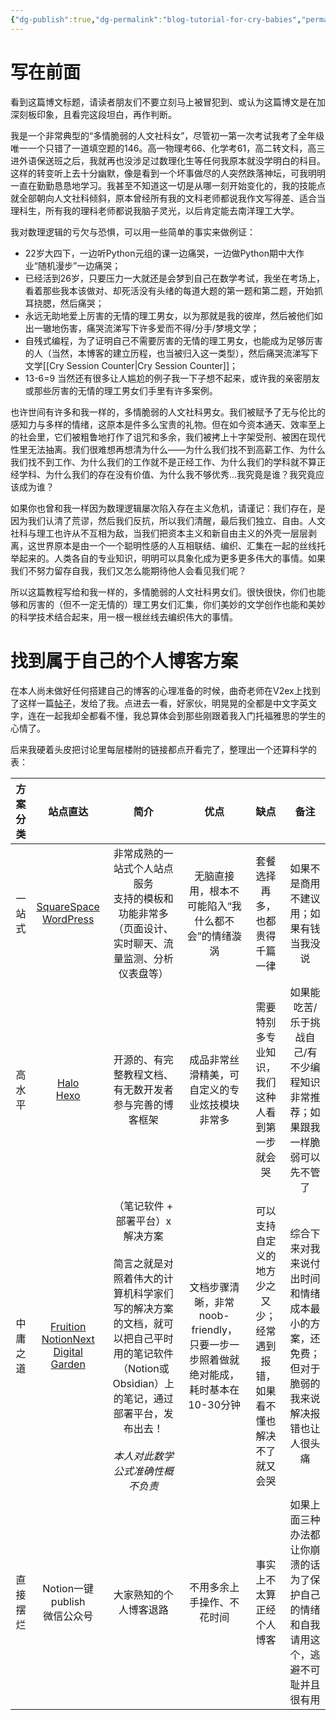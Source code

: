 ```yaml
---
{"dg-publish":true,"dg-permalink":"blog-tutorial-for-cry-babies","permalink":"/blog-tutorial-for-cry-babies/"}
---
```



# 写在前面
看到这篇博文标题，请读者朋友们不要立刻马上被冒犯到、或认为这篇博文是在加深刻板印象，且看完这段坦白，再作判断。

我是一个非常典型的“多情脆弱的人文社科女”，尽管初一第一次考试我考了全年级唯一一个只错了一道填空题的146。高一物理考66、化学考61，高二转文科，高三进外语保送班之后，我就再也没涉足过数理化生等任何我原本就没学明白的科目。这样的转变听上去十分幽默，像是看到一个坏事做尽的人突然跌落神坛，可我明明一直在勤勤恳恳地学习。我甚至不知道这一切是从哪一刻开始变化的，我的技能点就全部朝向人文社科倾斜，原本曾经所有我的文科老师都说我作文写得差、适合当理科生，所有我的理科老师都说我脑子灵光，以后肯定能去南洋理工大学。

我对数理逻辑的亏欠与恐惧，可以用一些简单的事实来做例证：
- 22岁大四下，一边听Python元组的课一边痛哭，一边做Python期中大作业“随机漫步”一边痛哭；
- 已经活到26岁，只要压力一大就还是会梦到自己在数学考试，我坐在考场上，看着那些我本该做对、却死活没有头绪的每道大题的第一题和第二题，开始抓耳挠腮，然后痛哭；
- 永远无助地爱上厉害的无情的理工男女，以为那就是我的彼岸，然后被他们如出一辙地伤害，痛哭流涕写下许多爱而不得/分手/梦境文学；
- 自残式编程，为了证明自己不需要厉害的无情的理工男女，也能成为足够厉害的人（当然，本博客的建立历程，也当被归入这一类型），然后痛哭流涕写下文学[[Cry Session Counter\|Cry Session Counter]]；
- 13-6=9
当然还有很多让人尴尬的例子我一下子想不起来，或许我的亲密朋友或那些厉害的无情的理工男女们手里有许多案例。

也许世间有许多和我一样的，多情脆弱的人文社科男女。我们被赋予了无与伦比的感知力与多样的情绪，这原本是件多么宝贵的礼物。但在如今资本通天、效率至上的社会里，它们被粗鲁地打作了诅咒和多余，我们被拷上十字架受刑、被困在现代性里无法抽离。我们很难想再想清为什么——为什么我们找不到高薪工作、为什么我们找不到工作、为什么我们的工作就不是正经工作、为什么我们的学科就不算正经学科、为什么我们的存在没有价值、为什么我不够优秀...我究竟是谁？我究竟应该成为谁？

如果你也曾和我一样因为数理逻辑屡次陷入存在主义危机，请谨记：我们存在，是因为我们认清了荒谬，然后我们反抗，所以我们清醒，最后我们独立、自由。人文社科与理工也许从不互相为敌，当我们把资本主义和新自由主义的外壳一层层剥离，这世界原本是由一个一个聪明性感的人互相联结、编织、汇集在一起的丝线托举起来的。人类各自的专业知识，明明可以具象化成为更多更多伟大的事情。如果我们不努力留存自我，我们又怎么能期待他人会看见我们呢？

所以这篇教程写给和我一样的，多情脆弱的人文社科男女们。很快很快，你们也能够和厉害的（但不一定无情的）理工男女们汇集，你们美妙的文学创作也能和美妙的科学技术结合起来，用一根一根丝线去编织伟大的事情。

# 找到属于自己的个人博客方案
在本人尚未做好任何搭建自己的博客的心理准备的时候，曲奇老师在V2ex上找到了这样一篇[帖子](https://www.v2ex.com/t/1029023#reply2)，发给了我。点进去一看，好家伙，明晃晃的全都是中文字英文字，连在一起我却全都看不懂，我总算体会到那些刚跟着我入门托福雅思的学生的心情了。

后来我硬着头皮把讨论里每层楼附的链接都点开看完了，整理出一个还算科学的表：

| 方案分类 |                                                                                                                      站点直达                                                                                                                       |                                                                简介                                                                |                         优点                         |                  缺点                  |                       备注                       |
| :--: | :---------------------------------------------------------------------------------------------------------------------------------------------------------------------------------------------------------------------------------------------: | :------------------------------------------------------------------------------------------------------------------------------: | :------------------------------------------------: | :----------------------------------: | :--------------------------------------------: |
| 一站式  |                                                                               [SquareSpace](https://www.squarespace.com/)<br>[WordPress](https://wordpress.com/)                                                                                |                                       非常成熟的一站式个人站点服务<br>支持的模板和功能非常多（页面设计、实时聊天、流量监测、分析仪表盘等）                                       |             无脑直接用，根本不可能陷入“我什么都不会”的情绪漩涡             |           套餐选择再多，也都贵得千篇一律            |              如果不是商用不建议用；如果有钱当我没说               |
| 高水平  |                                                                                         [Halo](https://www.halo.run/)<br>[Hexo](https://hexo.io/zh-cn/)                                                                                         |                                                   开源的、有完整教程文档、有无数开发者参与完善的博客框架                                                    |              成品非常丝滑精美，可自定义的专业炫技模块非常多               |       需要特别多专业知识，我们这种人看到第一步就会哭        |    如果能吃苦/乐于挑战自己/有不少编程知识非常推荐；如果跟我一样脆弱可以先不管了     |
| 中庸之道 | [Fruition](https://stephenou.notion.site/Fruition-Free-Open-Source-Toolkit-for-Building-Websites-with-Notion-771ef38657244c27b9389734a9cbff44)<br>[NotionNext](https://docs.tangly1024.com/about)<br>[Digital Garden](https://dg-docs.ole.dev/) | （笔记软件 + 部署平台）x 解决方案<br><br>简言之就是对照着伟大的计算机科学家们写的解决方案的文档，就可以把自己平时用的笔记软件（Notion或Obsidian）上的笔记，通过部署平台，发布出去！<br><br>*本人对此数学公式准确性概不负责* | 文档步骤清晰，非常noob-friendly，只要一步一步照着做就绝对能成，耗时基本在10-30分钟 | 可以支持自定义的地方少之又少；经常遇到报错，如果看不懂也解决不了就又会哭 | 综合下来对我来说付出时间和情绪成本最小的方案，还免费；但对于脆弱的我来说解决报错也让人很头痛 |
| 直接摆烂 |                                                                                                            Notion一键publish<br>微信公众号                                                                                                             |                                                           大家熟知的个人博客退路                                                            |                   不用多余上手操作、不花时间                    |             事实上不太算正经个人博客             |   如果上面三种办法都让你崩溃的话为了保护自己的情绪和自我请用这个，逃避不可耻并且很有用   |








